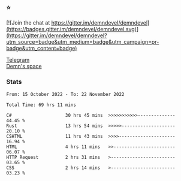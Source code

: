 ### :star:

[![Join the chat at https://gitter.im/demndevel/demndevel](https://badges.gitter.im/demndevel/demndevel.svg)](https://gitter.im/demndevel/demndevel?utm_source=badge&utm_medium=badge&utm_campaign=pr-badge&utm_content=badge)

[Telegram](https://t.me/demnometa) <br>
[Demn's space](http://demns.space)

### Stats

<!--START_SECTION:waka-->

```text
From: 15 October 2022 - To: 22 November 2022

Total Time: 69 hrs 11 mins

C#                    30 hrs 45 mins  >>>>>>>>>>>--------------   44.45 %
Rust                  13 hrs 54 mins  >>>>>--------------------   20.10 %
CSHTML                11 hrs 43 mins  >>>>---------------------   16.94 %
HTML                  4 hrs 11 mins   >>-----------------------   06.07 %
HTTP Request          2 hrs 31 mins   >------------------------   03.65 %
CSS                   2 hrs 14 mins   >------------------------   03.23 %
```

<!--END_SECTION:waka-->
